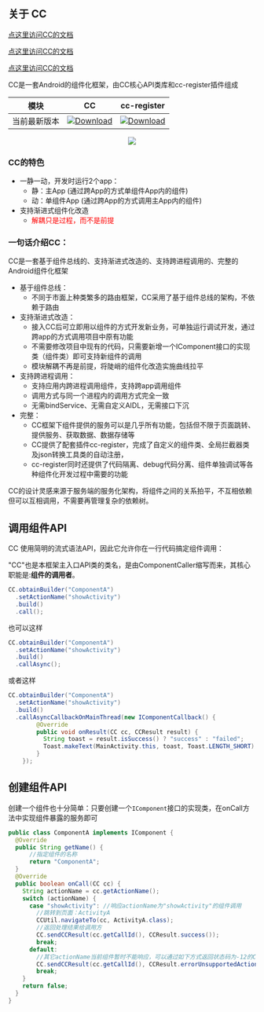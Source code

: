 

## 关于 CC

[点这里访问CC的文档](https://luckybilly.github.io/CC-website/)

[点这里访问CC的文档](https://luckybilly.github.io/CC-website/)

[点这里访问CC的文档](https://luckybilly.github.io/CC-website/)

CC是一套Android的组件化框架，由CC核心API类库和cc-register插件组成

模块|CC|cc-register
:---:|:---:|:---:
当前最新版本| [![Download](https://api.bintray.com/packages/hellobilly/android/cc/images/download.svg)](https://bintray.com/hellobilly/android/cc/_latestVersion)| [![Download](https://api.bintray.com/packages/hellobilly/android/cc-register/images/download.svg)](https://bintray.com/hellobilly/android/cc-register/_latestVersion)


<div align=center><img src="https://github.com/luckybilly/CC/raw/master/image/icon.png"/></div>

### CC的特色
- 一静一动，开发时运行2个app：
  - 静：主App (通过跨App的方式单组件App内的组件)
  - 动：单组件App (通过跨App的方式调用主App内的组件)
- 支持渐进式组件化改造
  - <font color=red>解耦只是过程，而不是前提</font>

### 一句话介绍CC：
CC是一套基于组件总线的、支持渐进式改造的、支持跨进程调用的、完整的Android组件化框架

- 基于组件总线： 
    - 不同于市面上种类繁多的路由框架，CC采用了基于组件总线的架构，不依赖于路由
- 支持渐进式改造： 
    - 接入CC后可立即用以组件的方式开发新业务，可单独运行调试开发，通过跨app的方式调用项目中原有功能
    - 不需要修改项目中现有的代码，只需要新增一个IComponent接口的实现类（组件类）即可支持新组件的调用
    - 模块解耦不再是前提，将陡峭的组件化改造实施曲线拉平
- 支持跨进程调用： 
    - 支持应用内跨进程调用组件，支持跨app调用组件
    - 调用方式与同一个进程内的调用方式完全一致
    - 无需bindService、无需自定义AIDL，无需接口下沉
- 完整：
    - CC框架下组件提供的服务可以是几乎所有功能，包括但不限于页面跳转、提供服务、获取数据、数据存储等
    - CC提供了配套插件cc-register，完成了自定义的组件类、全局拦截器类及json转换工具类的自动注册，
    - cc-register同时还提供了代码隔离、debug代码分离、组件单独调试等各种组件化开发过程中需要的功能

CC的设计灵感来源于服务端的服务化架构，将组件之间的关系拍平，不互相依赖但可以互相调用，不需要再管理复杂的依赖树。

## 调用组件API

CC 使用简明的流式语法API，因此它允许你在一行代码搞定组件调用：

"CC"也是本框架主入口API类的类名，是由ComponentCaller缩写而来，其核心职能是:**组件的调用者**。

```java
CC.obtainBuilder("ComponentA")
  .setActionName("showActivity")
  .build()
  .call();
```
也可以这样
```java
CC.obtainBuilder("ComponentA")
  .setActionName("showActivity")
  .build()
  .callAsync();
```
或者这样
```java
CC.obtainBuilder("ComponentA")
  .setActionName("showActivity")
  .build()
  .callAsyncCallbackOnMainThread(new IComponentCallback() {
        @Override
        public void onResult(CC cc, CCResult result) {
          String toast = result.isSuccess() ? "success" : "failed";
          Toast.makeText(MainActivity.this, toast, Toast.LENGTH_SHORT).show();
        }
    });
```
## 创建组件API

创建一个组件也十分简单：只要创建一个`IComponent`接口的实现类，在onCall方法中实现组件暴露的服务即可
```java
public class ComponentA implements IComponent {
  @Override
  public String getName() {
      //指定组件的名称
      return "ComponentA";
  }
  @Override
  public boolean onCall(CC cc) {
    String actionName = cc.getActionName();
    switch (actionName) {
      case "showActivity": //响应actionName为"showActivity"的组件调用
        //跳转到页面：ActivityA
        CCUtil.navigateTo(cc, ActivityA.class);
        //返回处理结果给调用方
        CC.sendCCResult(cc.getCallId(), CCResult.success());
        break;
      default:
        //其它actionName当前组件暂时不能响应，可以通过如下方式返回状态码为-12的CCResult给调用方
        CC.sendCCResult(cc.getCallId(), CCResult.errorUnsupportedActionName());
        break;
    }
    return false;
  }
}

```
